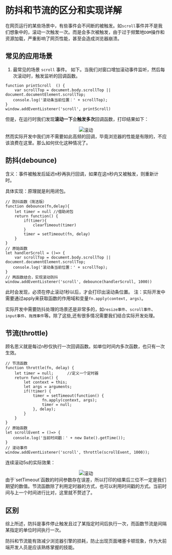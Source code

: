 # 防抖和节流的区分和实现详解
在网页运行的某些场景中，有些事件会不间断的被触发。如`scroll`事件并不是我们想象中的，滚动一次触发一次。而是会多次被触发，由于过于频繁地`DOM`操作和资源加载，严重影响了网页性能，甚至会造成浏览器崩溃。

## 常见的应用场景
1. 最常见的场景 `scroll` 事件。
如下。当我们对窗口增加滚动事件监听，然后每次滚动时，触发监听的回调函数。

```
function printScroll  () {
    var scrollTop = document.body.scrollTop || document.documentElement.scrollTop;
　　console.log('滚动条当前位置：' + scrollTop);
}
window.addEventListener('scroll', printScroll)
```

但是，在运行时我们发现**滚动一下**会**触发多次**回调函数，打印结果如下：
<div style="text-align:center">
  <img :src="$withBase('/img/javascript/scroll.png')" alt="滚动" title="滚动打印" width="auto" height="auto" />
</div>
然而实际开发中我们并不需要如此高频的回调，毕竟浏览器的性能是有限的，不应该浪费在这里。那么如何优化这种情况了。

## 防抖(debounce)

含义：事件被触发后延迟n秒再执行回调，如果在这n秒内又被触发，则重新计时。

具体实现：原理就是利用闭包。

```
// 防抖函数（简洁版）
function debounce(fn,delay){
    let timer = null //借助闭包
    return function() {
        if(timer){
            clearTimeout(timer) 
        }
        timer = setTimeout(fn, delay)
    }
}
// 原始函数
let handlerScroll = ()=> {
    var scrollTop = document.body.scrollTop || document.documentElement.scrollTop;
　　console.log('滚动条当前位置：' + scrollTop);
}
// 两函数结合，实现滚动防抖
window.addEventListener('scroll', debounce(handlerScroll, 1000))
```
此时会发现，必须在停止滚动1秒以后，才会打印出滚动条位置。
注：实际开发中需要通过apply来获取函数的作用域和变量`fn.apply(context, args)`。

实际开发中需要防抖处理的场景还是非常多的，如`resize事件`、`scroll事件`、`input事件`、`拖拽事件`等。除了这些,还有很多情况需要我们结合实际开发处理。 
## 节流(throttle)
顾名思义就是每过n秒仅执行一次回调函数。如单位时间内多次函数，也只有一次生效。

```
// 节流函数
function throttle(fn, delay) {
    let timer = null;      //定义一个定时器
    return function() {
        let context = this;
        let args = arguments;
        if(!timer) {
            timer = setTimeout(function() {
                fn.apply(context, args);
                timer = null;
            }, delay);
        }
    }
}
// 原始函数
let scrollEvent = ()=> {
　　console.log('当前时间戳：' + new Date().getTime());
}
// 滚动事件
window.addEventListener('scroll', throttle(scrollEvent, 1000));
```

连续滚动5s的实际效果：
<div style="text-align:center">
  <img :src="$withBase('/img/javascript/scroll1.png')" alt="滚动" title="滚动打印" width="auto" height="auto" />
</div>
由于`setTimeout`函数的时间参数存在误差，所以打印的结果后三位不一定是我们期望的数值。节流函数除了利用定时器的方式，也可以利用时间戳的方式。当前时间与上一个时间进行比对，这里就不赘述了。

## 区别
综上所述，防抖是事件停止触发且过了某指定时间后执行一次，而函数节流是间隔某指定的单位时间执行一次。

防抖和节流能有效减少浏览器引擎的损耗，防止出现页面堵塞卡顿现象，作为大前端开发人员是应该熟练掌握的技能。

